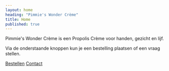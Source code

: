 ```yaml
---
layout: home
heading: "Pimmie's Wonder Crème"
title: Home
published: true
---
```



Pimmie's Wonder Crème is een Propolis Crème voor handen, gezicht en lijf.

Via de onderstaande knoppen kun je een bestelling plaatsen of een vraag stellen.

[Bestellen](bestellen) [Contact](contact)
